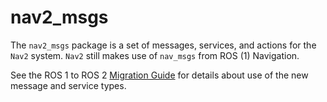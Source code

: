 # nav2_msgs

The `nav2_msgs` package is a set of messages, services, and actions for the `Nav2` system. `Nav2` still makes use of `nav_msgs` from ROS (1) Navigation.

See the ROS 1 to ROS 2 [Migration Guide](https://index.ros.org/doc/ros2/Migration-Guide/#messages-and-services) for details about use of the new message and service types.
